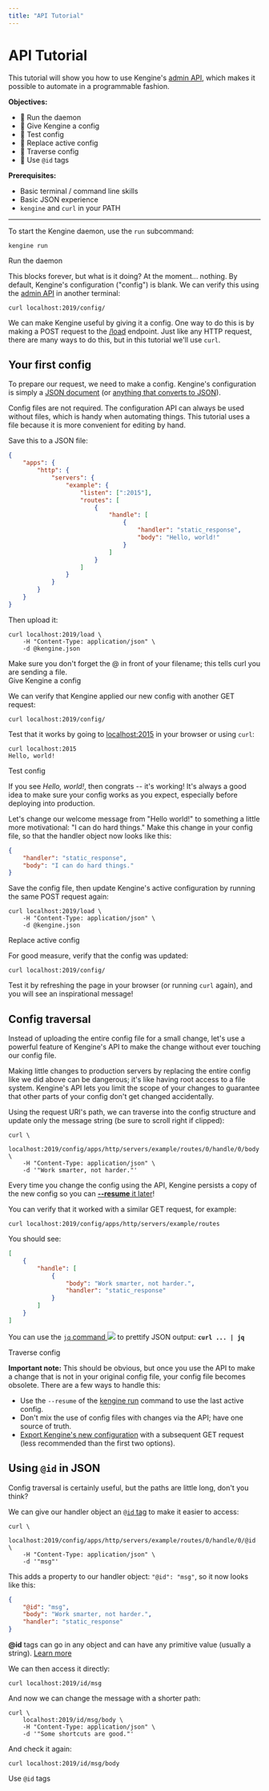 ```yaml
---
title: "API Tutorial"
---
```


# API Tutorial

This tutorial will show you how to use Kengine's [admin API](/docs/api), which makes it possible to automate in a programmable fashion.

**Objectives:**

-   🔲 Run the daemon
-   🔲 Give Kengine a config
-   🔲 Test config
-   🔲 Replace active config
-   🔲 Traverse config
-   🔲 Use `@id` tags

**Prerequisites:**

-   Basic terminal / command line skills
-   Basic JSON experience
-   `kengine` and `curl` in your PATH

---

To start the Kengine daemon, use the `run` subcommand:

<pre><code class="cmd bash">kengine run</code></pre>

<aside class="complete">Run the daemon</aside>

This blocks forever, but what is it doing? At the moment... nothing. By default, Kengine's configuration ("config") is blank. We can verify this using the [admin API](/docs/api) in another terminal:

<pre><code class="cmd bash">curl localhost:2019/config/</code></pre>

We can make Kengine useful by giving it a config. One way to do this is by making a POST request to the [/load](/docs/api#post-load) endpoint. Just like any HTTP request, there are many ways to do this, but in this tutorial we'll use `curl`.

## Your first config

To prepare our request, we need to make a config. Kengine's configuration is simply a [JSON document](/docs/json/) (or [anything that converts to JSON](/docs/config-adapters)).

<aside class="tip">
	Config files are not required. The configuration API can always be used without files, which is handy when automating things. This tutorial uses a file because it is more convenient for editing by hand.
</aside>

Save this to a JSON file:

```json
{
	"apps": {
		"http": {
			"servers": {
				"example": {
					"listen": [":2015"],
					"routes": [
						{
							"handle": [
								{
									"handler": "static_response",
									"body": "Hello, world!"
								}
							]
						}
					]
				}
			}
		}
	}
}
```

Then upload it:

<pre><code class="cmd bash">curl localhost:2019/load \
	-H "Content-Type: application/json" \
	-d @kengine.json
</code></pre>

<aside class="tip">
	Make sure you don't forget the @ in front of your filename; this tells curl you are sending a file.
</aside>

<aside class="complete">Give Kengine a config</aside>

We can verify that Kengine applied our new config with another GET request:

<pre><code class="cmd bash">curl localhost:2019/config/</code></pre>

Test that it works by going to [localhost:2015](http://localhost:2015) in your browser or using `curl`:

<pre><code class="cmd"><span class="bash">curl localhost:2015</span>
Hello, world!</code></pre>

<aside class="complete">Test config</aside>

If you see _Hello, world!_, then congrats -- it's working! It's always a good idea to make sure your config works as you expect, especially before deploying into production.

Let's change our welcome message from "Hello world!" to something a little more motivational: "I can do hard things." Make this change in your config file, so that the handler object now looks like this:

```json
{
	"handler": "static_response",
	"body": "I can do hard things."
}
```

Save the config file, then update Kengine's active configuration by running the same POST request again:

<pre><code class="cmd bash">curl localhost:2019/load \
	-H "Content-Type: application/json" \
	-d @kengine.json
</code></pre>

<aside class="complete">Replace active config</aside>

For good measure, verify that the config was updated:

<pre><code class="cmd bash">curl localhost:2019/config/</code></pre>

Test it by refreshing the page in your browser (or running `curl` again), and you will see an inspirational message!

## Config traversal

Instead of uploading the entire config file for a small change, let's use a powerful feature of Kengine's API to make the change without ever touching our config file.

<aside class="tip">
	Making little changes to production servers by replacing the entire config like we did above can be dangerous; it's like having root access to a file system. Kengine's API lets you limit the scope of your changes to guarantee that other parts of your config don't get changed accidentally.
</aside>

Using the request URI's path, we can traverse into the config structure and update only the message string (be sure to scroll right if clipped):

<pre><code class="cmd bash">curl \
	localhost:2019/config/apps/http/servers/example/routes/0/handle/0/body \
	-H "Content-Type: application/json" \
	-d '"Work smarter, not harder."'
</code></pre>

<aside class="tip">

Every time you change the config using the API, Kengine persists a copy of the new config so you can [**--resume** it later](/docs/command-line#kengine-run)!

</aside>

You can verify that it worked with a similar GET request, for example:

<pre><code class="cmd bash">curl localhost:2019/config/apps/http/servers/example/routes</code></pre>

You should see:

```json
[
	{
		"handle": [
			{
				"body": "Work smarter, not harder.",
				"handler": "static_response"
			}
		]
	}
]
```

<aside class="tip">

You can use the [`jq` command <img src="/old/resources/images/external-link.svg" class="external-link">](https://stedolan.github.io/jq/) to prettify JSON output: **`curl ... | jq`**

</aside>

<aside class="complete">Traverse config</aside>

**Important note:** This should be obvious, but once you use the API to make a change that is not in your original config file, your config file becomes obsolete. There are a few ways to handle this:

-   Use the `--resume` of the [kengine run](/docs/command-line#kengine-run) command to use the last active config.
-   Don't mix the use of config files with changes via the API; have one source of truth.
-   [Export Kengine's new configuration](/docs/api#get-configpath) with a subsequent GET request (less recommended than the first two options).

## Using `@id` in JSON

Config traversal is certainly useful, but the paths are little long, don't you think?

We can give our handler object an [`@id` tag](/docs/api#using-id-in-json) to make it easier to access:

<pre><code class="cmd bash">curl \
	localhost:2019/config/apps/http/servers/example/routes/0/handle/0/@id \
	-H "Content-Type: application/json" \
	-d '"msg"'
</code></pre>

This adds a property to our handler object: `"@id": "msg"`, so it now looks like this:

```json
{
	"@id": "msg",
	"body": "Work smarter, not harder.",
	"handler": "static_response"
}
```

<aside class="tip">

**@id** tags can go in any object and can have any primitive value (usually a string). [Learn more](/docs/api#using-id-in-json)

</aside>

We can then access it directly:

<pre><code class="cmd bash">curl localhost:2019/id/msg</code></pre>

And now we can change the message with a shorter path:

<pre><code class="cmd bash">curl \
	localhost:2019/id/msg/body \
	-H "Content-Type: application/json" \
	-d '"Some shortcuts are good."'
</code></pre>

And check it again:

<pre><code class="cmd bash">curl localhost:2019/id/msg/body</code></pre>

<aside class="complete">Use <code>@id</code> tags</aside>
